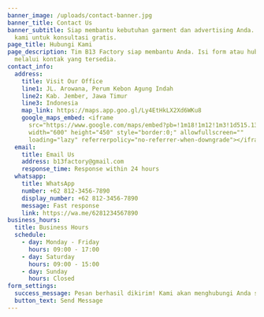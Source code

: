```yaml
---
banner_image: /uploads/contact-banner.jpg
banner_title: Contact Us
banner_subtitle: Siap membantu kebutuhan garment dan advertising Anda. Hubungi
  kami untuk konsultasi gratis.
page_title: Hubungi Kami
page_description: Tim B13 Factory siap membantu Anda. Isi form atau hubungi kami
  melalui kontak yang tersedia.
contact_info:
  address:
    title: Visit Our Office
    line1: JL. Arowana, Perum Kebon Agung Indah
    line2: Kab. Jember, Jawa Timur
    line3: Indonesia
    map_link: https://maps.app.goo.gl/Ly4EtHkLX2Xd6WKu8
    google_maps_embed: <iframe
      src="https://www.google.com/maps/embed?pb=!1m18!1m12!1m3!1d515.1352122348118!2d113.67513863764486!3d-8.15694555937482!2m3!1f0!2f0!3f0!3m2!1i1024!2i768!4f13.1!3m3!1m2!1s0x2dd695aacafb6b9f%3A0x5c31177bd50779d8!2sB13%20Sablon%20%26%20Advertising!5e1!3m2!1sid!2sid!4v1760713233502!5m2!1sid!2sid"
      width="600" height="450" style="border:0;" allowfullscreen=""
      loading="lazy" referrerpolicy="no-referrer-when-downgrade"></iframe>
  email:
    title: Email Us
    address: b13factory@gmail.com
    response_time: Response within 24 hours
  whatsapp:
    title: WhatsApp
    number: +62 812-3456-7890
    display_number: +62 812-3456-7890
    message: Fast response
    link: https://wa.me/6281234567890
business_hours:
  title: Business Hours
  schedule:
    - day: Monday - Friday
      hours: 09:00 - 17:00
    - day: Saturday
      hours: 09:00 - 15:00
    - day: Sunday
      hours: Closed
form_settings:
  success_message: Pesan berhasil dikirim! Kami akan menghubungi Anda segera.
  button_text: Send Message
---
```

